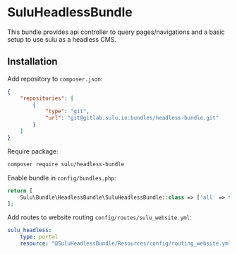 # SuluHeadlessBundle

This bundle provides api controller to query pages/navigations and a basic setup to use sulu as a headless CMS.

## Installation

Add repository to `composer.json`:

```json
{
    "repositories": [
        {
            "type": "git",
            "url": "git@gitlab.sulu.io:bundles/headless-bundle.git"
        }
    ]
}
```

Require package:

```bash
composer require sulu/headless-bundle
```

Enable bundle in `config/bundles.php`:

```php
return [
    Sulu\Bundle\HeadlessBundle\SuluHeadlessBundle::class => ['all' => true],
];
```

Add routes to website routing `config/routes/sulu_website.yml`:

```yaml
sulu_headless:
    type: portal
    resource: "@SuluHeadlessBundle/Resources/config/routing_website.yml"
```
